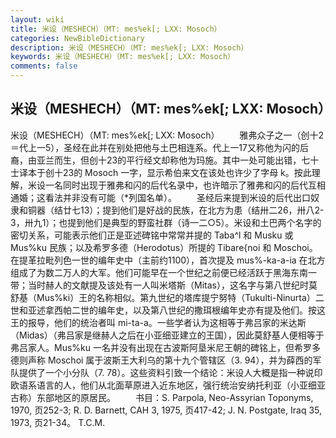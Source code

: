 ```yaml
---
layout: wiki
title: 米设（MESHECH）（MT: mes%ek[; LXX: Mosoch）
categories: NewBibleDictionary
description: 米设（MESHECH）（MT: mes%ek[; LXX: Mosoch）
keywords: 米设（MESHECH）（MT: mes%ek[; LXX: Mosoch）
comments: false
---
```


## 米设（MESHECH）（MT: mes%ek[; LXX: Mosoch）



米设（MESHECH）（MT: mes%ek[;
LXX: Mosoch）
　　雅弗众子之一（创十2＝代上一5），圣经在此并在别处把他与土巴相连系。代上一17又称他为闪的后裔，由亚兰而生，但创十23的平行经文却称他为玛施。其中一处可能出错，七十士译本于创十23的 Mosoch 一字，显示希伯来文在该处也许少了字母 k。按此理解，米设一名同时出现于雅弗和闪的后代名录中，也许暗示了雅弗和闪的后代互相通婚；这看法并非没有可能（*列国名单）。
　　圣经后来提到米设的后代出口奴隶和铜器（结廿七13）；提到他们是好战的民族，在北方为患（结卅二26，卅八2-3，卅九1）；也提到他们是典型的野蛮社群（诗一二○5）。米设和土巴两个名字的密切关系，可能表示他们正是亚述碑铭中常常并提的 Taba^l 和 Musku 或 Mus%ku 民族；以及希罗多德（Herodotus）所提的 Tibare{noi 和 Moschoi。在提革拉毗列色一世的编年史中（主前约1100），首次提及 mus%-ka-a-ia 在北方组成了为数二万人的大军。他们可能早在一个世纪之前便已经活跃于黑海东南一带；当时赫人的文献提及该处有一人叫米塔斯（Mitas），这名字与第八世纪时莫舒基（Mus%ki）王的名称相似。第九世纪的塔库提宁努特（Tukulti-Ninurta）二世和亚述拿西帕二世的编年史，以及第八世纪的撒珥根编年史亦有提及他们。按这王的报导，他们的统治者叫
mi-ta-a。一些学者认为这相等于弗吕家的米达斯（Midas）（弗吕家是继赫人之后在小亚细亚建立的王国），因此莫舒基人便相等于弗吕家人。Mus%ku 一名并没有出现在古波斯阿垦米尼王朝的碑铭上，但希罗多德则声称 Moschoi 属于波斯王大利乌的第十九个管辖区（3. 94），并为薛西的军队提供了一个小分队（7. 78）。这些资料引致一个结论：米设人大概是指一种说印欧语系语言的人，他们从北面草原进入近东地区，强行统治安纳托利亚（小亚细亚古称）东部地区的原居民。
　　书目：S. Parpola, Neo-Assyrian Toponyms, 1970, 页252-3; R. D. Barnett, CAH 3, 1975, 页417-42; J. N. Postgate, Iraq 35, 1973, 页21-34。
T.C.M.




